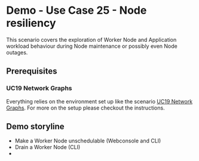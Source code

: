 # Demo - Use Case 25 - Node resiliency

This scenario covers the exploration of Worker Node and Application workload
behaviour during Node maintenance or possibly even Node outages.

## Prerequisites

### UC19 Network Graphs

Everything relies on the environment set up like the scenario [UC19 Network
Graphs](../uc19-network-graphs/README.md). For more on the setup please checkout
the instructions.

## Demo storyline

- Make a Worker Node unschedulable (Webconsole and CLI)
- Drain a Worker Node (CLI)
- 